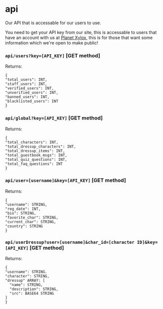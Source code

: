 # api
Our API that is accessable for our users to use.

You need to get your API key from our site, this is accessable to users that have an account with us at [Planet Xylox](https://planetxylox.com), this is for those that want some information which we're open to make public!

### `api/users?key=[API_KEY]` [GET method]

Returns:

```
{
"total_users": INT,
"staff_users": INT,
"verified_users": INT,
"unverified_users": INT,
"banned_users": INT,
"blacklisted_users": INT
}
```

### `api/global?key=[API_KEY]` [GET method]

Returns:

```
{
"total_characters": INT,
"total_dressup_characters": INT,
"total_dressup_items": INT,
"total_guestbook_msgs": INT,
"total_quiz_questions": INT,
"total_faq_questions": INT
}
```

### `api/user=[username]&key=[API_KEY]` [GET method]

Returns:

```
{
"username": STRING,
"reg_date": INT,
"bio": STRING,
"favorite_char": STRING,
"current_char": STRING,
"country": STRING
}
```

### `api/userDressup?user=[username]&char_id=[character ID]&key=[API_KEY]` [GET method]

Returns:

```
{
"username": STRING.
"character": STRING,
"dressup" ARRAY: [
  "name": STRING,
  "description": STRING,
  "src": BASE64 STRING
]
}
```




